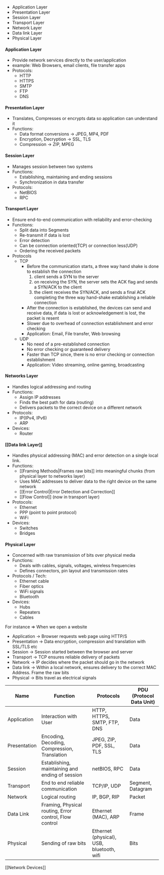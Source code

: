 - Application Layer
- Presentation Layer
- Session Layer
- Transport Layer
- Network Layer
- Data link Layer
- Physical Layer

#### Application Layer
- Provide network services directly to the user/application
- example: Web Browsers, email clients, file transfer apps
- Protocols: 
	- HTTP
	- HTTPS
	- SMTP
	- FTP
	- DNS

#### Presentation Layer
- Translates, Compresses or encrypts data so application can understand it
- Functions:
	- Data format conversions -> JPEG, MP4, PDF
	- Encryption, Decryption -> SSL, TLS
	- Compression -> ZIP, MPEG

#### Session Layer
- Manages session between two systems
- Functions:
	- Establishing, maintaining and ending sessions
	- Synchronization in data transfer
- Protocols:
	- NetBIOS
	- RPC

#### Transport Layer
- Ensure end-to-end communication with reliability and error-checking
- Functions:
	- Split data into Segments
	- Re-transmit if data is lost
	- Error detection
	- Can be connection oriented(TCP) or connection less(UDP)
	- Ordering the received packets
- Protocols
	- TCP
		- Before the communication starts, a three way hand shake is done to establish the connection 
			1. client sends a SYN to the server
			2. on receiving the SYN, the server sets the ACK flag and sends a SYN/ACK to the client
			3. the client receives the SYN/ACK, and sends a final ACK completing the three way hand-shake establishing a reliable connection
		- After the connection is established, the devices can send and receive data, if data is lost or acknowledgement is lost, the packet is resent
		- Slower due to overhead of connection establishment and error checking
		- Application: Email, File transfer, Web browsing
	- UDP
		- No need of a pre-established connection
		- No error checking or guaranteed delivery
		- Faster than TCP since, there is no error checking or connection establishment
		- Application: Video streaming, online gaming, broadcasting

#### Networks Layer
- Handles logical addressing and routing
- Functions:
	- Assign IP addresses
	- Finds the best path for data (routing)
	- Delivers packets to the correct device on a different network
- Protocols:
	- IP(IPv4, IPv6)
	- ARP
- Devices:
	- Router

#### [[Data link Layer]]
- Handles physical addressing (MAC) and error detection on a single local link.
- Functions:
	- [[Framing Methods|Frames raw bits]] into meaningful chunks (from physical layer to networks layer)
	- Uses MAC addresses to deliver data to the right device on the same network
	- [[Error Control|Error Detection and Correction]]
	- [[Flow Control]] (now in transport layer)
- Protocols:
	- Ethernet
	- PPP (point to point protocol)
	- WiFi
- Devices:
	- Switches
	- Bridges

#### Physical Layer
- Concerned with raw transmission of bits over physical media
- Functions: 
	- Deals with cables, signals, voltages, wireless frequencies
	- Defines connectors, pin layout and transmission rates
- Protocols / Tech:
	- Ethernet cable
	- Fiber optics
	- WiFi signals
	- Bluetooth
- Devices:
	- Hubs
	- Repeaters
	- Cables

For instance =>
When we open a website
- Application -> Browser requests web page using HTTP/S
- Presentation -> Data encryption, compression and translation with SSL/TLS etc
- Session -> Session started between the browser and server
- Transport -> TCP ensures reliable delivery of packets
- Network -> IP decides where the packet should go in the network
- Data link -> Within a local network, ensures delivery to the correct MAC Address. Frame the raw bits
- Physical -> Bits travel as electrical signals

| Name         | Function                                               | Protocols                                 | PDU (Protocol Data Unit) |
| ------------ | ------------------------------------------------------ | ----------------------------------------- | ------------------------ |
| Application  | Interaction with User                                  | HTTP, HTTPS, SMTP, FTP, DNS               | Data                     |
| Presentation | Encoding, Decoding, Compression, Translation           | JPEG, ZIP, PDF, SSL, TLS                  | Data                     |
| Session      | Establishing, maintaining and ending of session        | netBIOS, RPC                              | Data                     |
| Transport    | End to end reliable communication                      | TCP/IP, UDP                               | Segment, Datagram        |
| Network      | Logical routing                                        | IP, BGP, RIP                              | Packet                   |
| Data Link    | Framing, Physical routing, Error control, Flow control | Ethernet (MAC), ARP                       | Frame                    |
| Physical     | Sending of raw bits                                    | Ethernet (physical), USB, bluetooth, wifi | Bits                     |


[[Network Devices]]